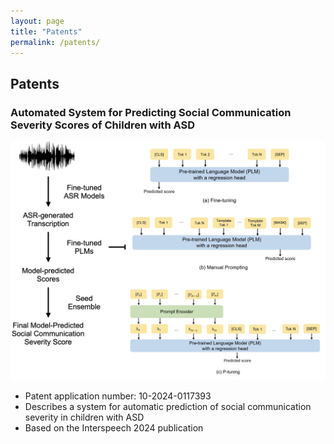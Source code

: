 ```yaml
---
layout: page
title: "Patents"
permalink: /patents/
---
```


<h2>Patents</h2>

<h3>
  Automated System for Predicting Social Communication Severity Scores of Children with ASD
</h3>
<img src="/assets/images/patent.png" alt="ASD Severity Prediction Patent">
<ul>
  <li>Patent application number: 10-2024-0117393</li>
  <li>Describes a system for automatic prediction of social communication severity in children with ASD</li>
  <li>Based on the Interspeech 2024 publication</li>
</ul>
